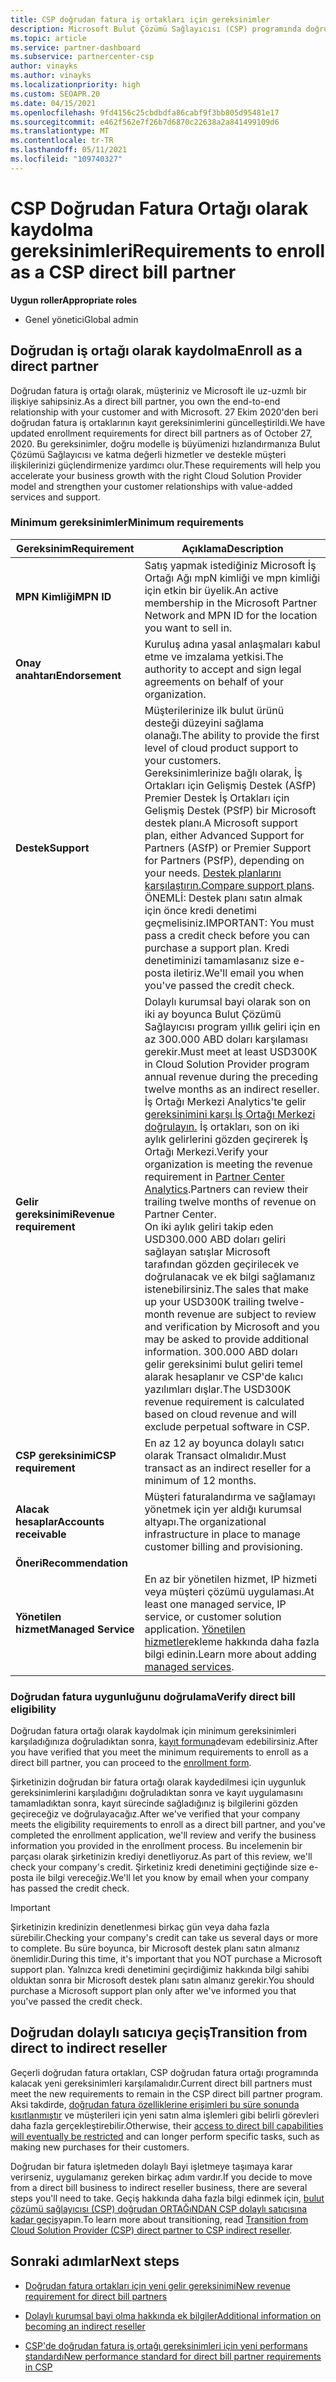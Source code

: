 ```yaml
---
title: CSP doğrudan fatura iş ortakları için gereksinimler
description: Microsoft Bulut Çözümü Sağlayıcısı (CSP) programında doğrudan fatura ortağı olmak için en son destek ve hizmet gereksinimlerini nasıl karşılayabilirsiniz?
ms.topic: article
ms.service: partner-dashboard
ms.subservice: partnercenter-csp
author: vinayks
ms.author: vinayks
ms.localizationpriority: high
ms.custom: SEOAPR.20
ms.date: 04/15/2021
ms.openlocfilehash: 9fd4156c25cbdbdfa86cabf9f3bb805d95481e17
ms.sourcegitcommit: e462f562e7f26b7d6870c22638a2a841499109d6
ms.translationtype: MT
ms.contentlocale: tr-TR
ms.lasthandoff: 05/11/2021
ms.locfileid: "109740327"
---
```

# <a name="requirements-to-enroll-as-a-csp-direct-bill-partner"></a><span data-ttu-id="3052c-103">CSP Doğrudan Fatura Ortağı olarak kaydolma gereksinimleri</span><span class="sxs-lookup"><span data-stu-id="3052c-103">Requirements to enroll as a CSP direct bill partner</span></span>

<span data-ttu-id="3052c-104">**Uygun roller**</span><span class="sxs-lookup"><span data-stu-id="3052c-104">**Appropriate roles**</span></span>

- <span data-ttu-id="3052c-105">Genel yönetici</span><span class="sxs-lookup"><span data-stu-id="3052c-105">Global admin</span></span>

## <a name="enroll-as-a-direct-partner"></a><span data-ttu-id="3052c-106">Doğrudan iş ortağı olarak kaydolma</span><span class="sxs-lookup"><span data-stu-id="3052c-106">Enroll as a direct partner</span></span>

<span data-ttu-id="3052c-107">Doğrudan fatura iş ortağı olarak, müşteriniz ve Microsoft ile uz-uzmlı bir ilişkiye sahipsiniz.</span><span class="sxs-lookup"><span data-stu-id="3052c-107">As a direct bill partner, you own the end-to-end relationship with your customer and with Microsoft.</span></span> <span data-ttu-id="3052c-108">27 Ekim 2020'den beri doğrudan fatura iş ortaklarının kayıt gereksinimlerini güncelleştirildi.</span><span class="sxs-lookup"><span data-stu-id="3052c-108">We have updated enrollment requirements for direct bill partners as of October 27, 2020.</span></span> <span data-ttu-id="3052c-109">Bu gereksinimler, doğru modelle iş büyümenizi hızlandırmanıza Bulut Çözümü Sağlayıcısı ve katma değerli hizmetler ve destekle müşteri ilişkilerinizi güçlendirmenize yardımcı olur.</span><span class="sxs-lookup"><span data-stu-id="3052c-109">These requirements will help you accelerate your business growth with the right Cloud Solution Provider model and strengthen your customer relationships with value-added services and support.</span></span>  

### <a name="minimum-requirements"></a><span data-ttu-id="3052c-110">Minimum gereksinimler</span><span class="sxs-lookup"><span data-stu-id="3052c-110">Minimum requirements</span></span>

|<span data-ttu-id="3052c-111">**Gereksinim**</span><span class="sxs-lookup"><span data-stu-id="3052c-111">**Requirement**</span></span>|  <span data-ttu-id="3052c-112">**Açıklama**</span><span class="sxs-lookup"><span data-stu-id="3052c-112">**Description**</span></span>  |
|--------------------------------|--------------------------------------------------------------|
|<span data-ttu-id="3052c-113">**MPN Kimliği**</span><span class="sxs-lookup"><span data-stu-id="3052c-113">**MPN ID**</span></span>   |<span data-ttu-id="3052c-114">Satış yapmak istediğiniz Microsoft İş Ortağı Ağı mpN kimliği ve mpn kimliği için etkin bir üyelik.</span><span class="sxs-lookup"><span data-stu-id="3052c-114">An active membership in the Microsoft Partner Network and MPN ID for the location you want to sell in.</span></span>   |
|<span data-ttu-id="3052c-115">**Onay anahtarı**</span><span class="sxs-lookup"><span data-stu-id="3052c-115">**Endorsement**</span></span>   |<span data-ttu-id="3052c-116">Kuruluş adına yasal anlaşmaları kabul etme ve imzalama yetkisi.</span><span class="sxs-lookup"><span data-stu-id="3052c-116">The authority to accept and sign legal agreements on behalf of your organization.</span></span>|
|<span data-ttu-id="3052c-117">**Destek**</span><span class="sxs-lookup"><span data-stu-id="3052c-117">**Support**</span></span>   |<span data-ttu-id="3052c-118">Müşterilerinize ilk bulut ürünü desteği düzeyini sağlama olanağı.</span><span class="sxs-lookup"><span data-stu-id="3052c-118">The ability to provide the first level of cloud product support to your customers.</span></span> <br/><span data-ttu-id="3052c-119">Gereksinimlerinize bağlı olarak, İş Ortakları için Gelişmiş Destek (ASfP) Premier Destek İş Ortakları için Gelişmiş Destek (PSfP) bir Microsoft destek planı.</span><span class="sxs-lookup"><span data-stu-id="3052c-119">A Microsoft support plan, either Advanced Support for Partners (ASfP) or Premier Support for Partners (PSfP), depending on your needs.</span></span> <span data-ttu-id="3052c-120">[Destek planlarını karşılaştırın.](https://partner.microsoft.com/support/partnersupport)</span><span class="sxs-lookup"><span data-stu-id="3052c-120">[Compare support plans](https://partner.microsoft.com/support/partnersupport).</span></span><br/><span data-ttu-id="3052c-121">ÖNEMLİ: Destek planı satın almak için önce kredi denetimi geçmelisiniz.</span><span class="sxs-lookup"><span data-stu-id="3052c-121">IMPORTANT: You must pass a credit check before you can purchase a support plan.</span></span> <span data-ttu-id="3052c-122">Kredi denetiminizi tamamlasanız size e-posta iletiriz.</span><span class="sxs-lookup"><span data-stu-id="3052c-122">We'll email you when you've passed the credit check.</span></span> |
|<span data-ttu-id="3052c-123">**Gelir gereksinimi**</span><span class="sxs-lookup"><span data-stu-id="3052c-123">**Revenue requirement**</span></span>|<span data-ttu-id="3052c-124">Dolaylı kurumsal bayi olarak son on iki ay boyunca Bulut Çözümü Sağlayıcısı program yıllık geliri için en az 300.000 ABD doları karşılaması gerekir.</span><span class="sxs-lookup"><span data-stu-id="3052c-124">Must meet at least USD300K in Cloud Solution Provider program annual revenue during the preceding twelve months as an indirect reseller.</span></span> <span data-ttu-id="3052c-125">İş Ortağı Merkezi Analytics'te gelir [gereksinimini karşı İş Ortağı Merkezi doğrulayın.](https://partner.microsoft.com/resources/detail/new-subscription-analytics-report-on-partner-center-guide-pdf) İş ortakları, son on iki aylık gelirlerini gözden geçirerek İş Ortağı Merkezi.</span><span class="sxs-lookup"><span data-stu-id="3052c-125">Verify your organization is meeting the revenue requirement in [Partner Center Analytics](https://partner.microsoft.com/resources/detail/new-subscription-analytics-report-on-partner-center-guide-pdf).Partners can review their trailing twelve months of revenue on Partner Center.</span></span><br/><span data-ttu-id="3052c-126">On iki aylık geliri takip eden USD300.000 ABD doları geliri sağlayan satışlar Microsoft tarafından gözden geçirilecek ve doğrulanacak ve ek bilgi sağlamanız istenebilirsiniz.</span><span class="sxs-lookup"><span data-stu-id="3052c-126">The sales that make up your USD300K trailing twelve-month revenue are subject to review and verification by Microsoft and you may be asked to provide additional information.</span></span> <span data-ttu-id="3052c-127">300.000 ABD doları gelir gereksinimi bulut geliri temel alarak hesaplanır ve CSP'de kalıcı yazılımları dışlar.</span><span class="sxs-lookup"><span data-stu-id="3052c-127">The USD300K revenue requirement is calculated based on cloud revenue and will exclude perpetual software in CSP.</span></span>|
|<span data-ttu-id="3052c-128">**CSP gereksinimi**</span><span class="sxs-lookup"><span data-stu-id="3052c-128">**CSP requirement**</span></span>|<span data-ttu-id="3052c-129">En az 12 ay boyunca dolaylı satıcı olarak Transact olmalıdır.</span><span class="sxs-lookup"><span data-stu-id="3052c-129">Must transact as an indirect reseller for a minimum of 12 months.</span></span>| 
|<span data-ttu-id="3052c-130">**Alacak hesaplar**</span><span class="sxs-lookup"><span data-stu-id="3052c-130">**Accounts receivable**</span></span> |<span data-ttu-id="3052c-131">Müşteri faturalandırma ve sağlamayı yönetmek için yer aldığı kurumsal altyapı.</span><span class="sxs-lookup"><span data-stu-id="3052c-131">The organizational infrastructure in place to manage customer billing and provisioning.</span></span>|
|<span data-ttu-id="3052c-132">**Öneri**</span><span class="sxs-lookup"><span data-stu-id="3052c-132">**Recommendation**</span></span>|             |
|<span data-ttu-id="3052c-133">**Yönetilen hizmet**</span><span class="sxs-lookup"><span data-stu-id="3052c-133">**Managed Service**</span></span>   |<span data-ttu-id="3052c-134">En az bir yönetilen hizmet, IP hizmeti veya müşteri çözümü uygulaması.</span><span class="sxs-lookup"><span data-stu-id="3052c-134">At least one managed service, IP service, or customer solution application.</span></span> <span data-ttu-id="3052c-135">[Yönetilen hizmetler](https://partner.microsoft.com/business-opportunities/managed-services-provider)ekleme hakkında daha fazla bilgi edinin.</span><span class="sxs-lookup"><span data-stu-id="3052c-135">Learn more about adding [managed services](https://partner.microsoft.com/business-opportunities/managed-services-provider).</span></span>|


### <a name="verify-direct-bill-eligibility"></a><span data-ttu-id="3052c-136">Doğrudan fatura uygunluğunu doğrulama</span><span class="sxs-lookup"><span data-stu-id="3052c-136">Verify direct bill eligibility</span></span>

<span data-ttu-id="3052c-137">Doğrudan fatura ortağı olarak kaydolmak için minimum gereksinimleri karşıladığınıza doğruladıktan sonra, [kayıt formuna](https://forms.office.com/r/0fP4fFT8n8)devam edebilirsiniz.</span><span class="sxs-lookup"><span data-stu-id="3052c-137">After you have verified that you meet the minimum requirements to enroll as a direct bill partner, you can proceed to the [enrollment form](https://forms.office.com/r/0fP4fFT8n8).</span></span>

<span data-ttu-id="3052c-138">Şirketinizin doğrudan bir fatura ortağı olarak kaydedilmesi için uygunluk gereksinimlerini karşıladığını doğruladıktan sonra ve kayıt uygulamasını tamamladıktan sonra, kayıt sürecinde sağladığınız iş bilgilerini gözden geçireceğiz ve doğrulayacağız.</span><span class="sxs-lookup"><span data-stu-id="3052c-138">After we've verified that your company meets the eligibility requirements to enroll as a direct bill partner, and you've completed the enrollment application, we'll review and verify the business information you provided in the enrollment process.</span></span> <span data-ttu-id="3052c-139">Bu incelemenin bir parçası olarak şirketinizin krediyi denetliyoruz.</span><span class="sxs-lookup"><span data-stu-id="3052c-139">As part of this review, we'll check your company's credit.</span></span> <span data-ttu-id="3052c-140">Şirketiniz kredi denetimini geçtiğinde size e-posta ile bilgi vereceğiz.</span><span class="sxs-lookup"><span data-stu-id="3052c-140">We'll let you know by email when your company has passed the credit check.</span></span>

>[!IMPORTANT]
><span data-ttu-id="3052c-141">Şirketinizin kredinizin denetlenmesi birkaç gün veya daha fazla sürebilir.</span><span class="sxs-lookup"><span data-stu-id="3052c-141">Checking your company's credit can take us several days or more to complete.</span></span> <span data-ttu-id="3052c-142">Bu süre boyunca, bir Microsoft destek planı satın almanız önemlidir.</span><span class="sxs-lookup"><span data-stu-id="3052c-142">During this time, it's important that you NOT purchase a Microsoft support plan.</span></span> <span data-ttu-id="3052c-143">Yalnızca kredi denetimini geçirdiğimiz hakkında bilgi sahibi olduktan sonra bir Microsoft destek planı satın almanız gerekir.</span><span class="sxs-lookup"><span data-stu-id="3052c-143">You should purchase a Microsoft support plan only after we've informed you that you've passed the credit check.</span></span>

## <a name="transition-from-direct-to-indirect-reseller"></a><span data-ttu-id="3052c-144">Doğrudan dolaylı satıcıya geçiş</span><span class="sxs-lookup"><span data-stu-id="3052c-144">Transition from direct to indirect reseller</span></span>

<span data-ttu-id="3052c-145">Geçerli doğrudan fatura ortakları, CSP doğrudan fatura ortağı programında kalacak yeni gereksinimleri karşılamalıdır.</span><span class="sxs-lookup"><span data-stu-id="3052c-145">Current direct bill partners must meet the new requirements to remain in the CSP direct bill partner program.</span></span> <span data-ttu-id="3052c-146">Aksi takdirde, [doğrudan fatura özelliklerine erişimleri bu süre sonunda kısıtlanmıştır](restricted-direct-bill-capabilities.md) ve müşterileri için yeni satın alma işlemleri gibi belirli görevleri daha fazla gerçekleştirebilir.</span><span class="sxs-lookup"><span data-stu-id="3052c-146">Otherwise, their [access to direct bill capabilities will eventually be restricted](restricted-direct-bill-capabilities.md) and can longer perform specific tasks, such as making new purchases for their customers.</span></span>

<span data-ttu-id="3052c-147">Doğrudan bir fatura işletmeden dolaylı Bayi işletmeye taşımaya karar verirseniz, uygulamanız gereken birkaç adım vardır.</span><span class="sxs-lookup"><span data-stu-id="3052c-147">If you decide to move from a direct bill business to indirect reseller business, there are several steps you'll need to take.</span></span> <span data-ttu-id="3052c-148">Geçiş hakkında daha fazla bilgi edinmek için, [bulut çözümü sağlayıcısı (CSP) doğrudan ORTAĞıNDAN CSP dolaylı satıcısına kadar geçiş](transition-direct-to-indirect.md)yapın.</span><span class="sxs-lookup"><span data-stu-id="3052c-148">To learn more about transitioning, read [Transition from Cloud Solution Provider (CSP) direct partner to CSP indirect reseller](transition-direct-to-indirect.md).</span></span>

## <a name="next-steps"></a><span data-ttu-id="3052c-149">Sonraki adımlar</span><span class="sxs-lookup"><span data-stu-id="3052c-149">Next steps</span></span>

- [<span data-ttu-id="3052c-150">Doğrudan fatura ortakları için yeni gelir gereksinimi</span><span class="sxs-lookup"><span data-stu-id="3052c-150">New revenue requirement for direct bill partners</span></span>](./announcements/2020-october.md#13)
 
- [<span data-ttu-id="3052c-151">Dolaylı kurumsal bayi olma hakkında ek bilgiler</span><span class="sxs-lookup"><span data-stu-id="3052c-151">Additional information on becoming an indirect reseller</span></span>](https://assetsprod.microsoft.com/csp-directbill-to-indirect-transition.pdf)

- [<span data-ttu-id="3052c-152">CSP'de doğrudan fatura iş ortağı gereksinimleri için yeni performans standardı</span><span class="sxs-lookup"><span data-stu-id="3052c-152">New performance standard for direct bill partner requirements in CSP</span></span>](https://partner.microsoft.com/resources/collection/new-performance-standard-for-direct-bill-partner-requirements-in-csp#/)
